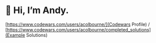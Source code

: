 # 👋 Hi, I’m Andy.

[https://www.codewars.com/users/acolbourne/](Codewars Profile) / [https://www.codewars.com/users/acolbourne/completed_solutions](Example Solutions)
